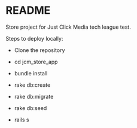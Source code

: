 # README

Store project for Just Click Media tech league test.

Steps to deploy locally:

* Clone the repository 

* cd jcm_store_app

* bundle install

* rake db:create

* rake db:migrate

* rake db:seed

* rails s
